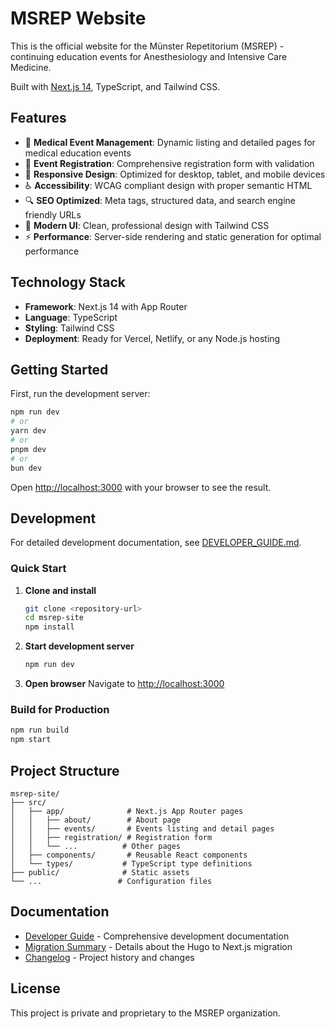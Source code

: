 # MSREP Website

This is the official website for the Münster Repetitorium (MSREP) - continuing education events for Anesthesiology and Intensive Care Medicine.

Built with [Next.js 14](https://nextjs.org), TypeScript, and Tailwind CSS.

## Features

- 🏥 **Medical Event Management**: Dynamic listing and detailed pages for medical education events
- 📝 **Event Registration**: Comprehensive registration form with validation
- 📱 **Responsive Design**: Optimized for desktop, tablet, and mobile devices
- ♿ **Accessibility**: WCAG compliant design with proper semantic HTML
- 🔍 **SEO Optimized**: Meta tags, structured data, and search engine friendly URLs
- 🎨 **Modern UI**: Clean, professional design with Tailwind CSS
- ⚡ **Performance**: Server-side rendering and static generation for optimal performance

## Technology Stack

- **Framework**: Next.js 14 with App Router
- **Language**: TypeScript
- **Styling**: Tailwind CSS
- **Deployment**: Ready for Vercel, Netlify, or any Node.js hosting

## Getting Started

First, run the development server:

```bash
npm run dev
# or
yarn dev
# or
pnpm dev
# or
bun dev
```

Open [http://localhost:3000](http://localhost:3000) with your browser to see the result.

## Development

For detailed development documentation, see [DEVELOPER_GUIDE.md](./DEVELOPER_GUIDE.md).

### Quick Start

1. **Clone and install**

   ```bash
   git clone <repository-url>
   cd msrep-site
   npm install
   ```

2. **Start development server**

   ```bash
   npm run dev
   ```

3. **Open browser**
   Navigate to [http://localhost:3000](http://localhost:3000)

### Build for Production

```bash
npm run build
npm start
```

## Project Structure

```plaintext
msrep-site/
├── src/
│   ├── app/              # Next.js App Router pages
│   │   ├── about/        # About page
│   │   ├── events/       # Events listing and detail pages
│   │   ├── registration/ # Registration form
│   │   └── ...          # Other pages
│   ├── components/       # Reusable React components
│   └── types/           # TypeScript type definitions
├── public/              # Static assets
└── ...                 # Configuration files
```

## Documentation

- [Developer Guide](./DEVELOPER_GUIDE.md) - Comprehensive development documentation
- [Migration Summary](./MIGRATION_SUMMARY.md) - Details about the Hugo to Next.js migration
- [Changelog](./CHANGELOG.md) - Project history and changes

## License

This project is private and proprietary to the MSREP organization.
